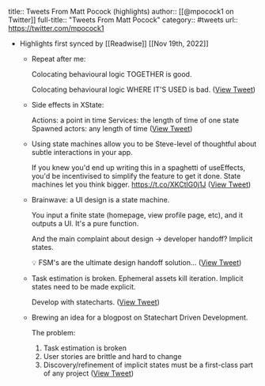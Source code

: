 title:: Tweets From Matt Pocock (highlights)
author:: [[@mpocock1 on Twitter]]
full-title:: "Tweets From Matt Pocock"
category:: #tweets
url:: https://twitter.com/mpocock1

- Highlights first synced by [[Readwise]] [[Nov 19th, 2022]]
	- Repeat after me:
	  
	  Colocating behavioural logic TOGETHER is good.
	  
	  Colocating behavioural logic WHERE IT'S USED is bad. ([View Tweet](https://twitter.com/mpocock1/status/1406985604898897928))
	- Side effects in XState:
	  
	  Actions: a point in time
	  Services: the length of time of one state
	  Spawned actors: any length of time ([View Tweet](https://twitter.com/mpocock1/status/1424062262403379207))
	- Using state machines allow you to be Steve-level of thoughtful about subtle interactions in your app.
	  
	  If you knew you'd end up writing this in a spaghetti of useEffects, you'd be incentivised to simplify the feature to get it done. State machines let you think bigger. https://t.co/XKCtlG0j1J ([View Tweet](https://twitter.com/mpocock1/status/1426945980432277512))
	- Brainwave: a UI design is a state machine.
	  
	  You input a finite state (homepage, view profile page, etc), and it outputs a UI. It's a pure function.
	  
	  And the main complaint about design -> developer handoff? Implicit states.
	  
	  💡 FSM's are the ultimate design handoff solution... ([View Tweet](https://twitter.com/mpocock1/status/1435287400566116361))
	- Task estimation is broken. Ephemeral assets kill iteration. Implicit states need to be made explicit.
	  
	  Develop with statecharts. ([View Tweet](https://twitter.com/mpocock1/status/1449043916095901698))
	- Brewing an idea for a blogpost on Statechart Driven Development.
	  
	  The problem:
	  
	  1. Task estimation is broken
	  2. User stories are brittle and hard to change
	  3. Discovery/refinement of implicit states must be a first-class part of any project ([View Tweet](https://twitter.com/mpocock1/status/1449040697932255238))